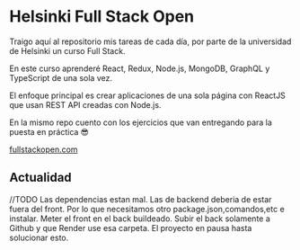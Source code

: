 # Helsinki Full Stack Open

Traigo aquí al repositorio mis tareas de cada día, por parte de la universidad de Helsinki un curso Full Stack.

En este curso aprenderé React, Redux, Node.js, MongoDB, GraphQL y TypeScript de una sola vez.

El enfoque principal es crear aplicaciones de una sola página con ReactJS que usan REST API creadas con Node.js.

En la mismo repo cuento con los ejercicios que van entregando para la puesta en práctica 😎

[fullstackopen.com](https://fullstackopen.com/es/)

## Actualidad
//TODO Las dependencias estan mal. Las de backend deberia de estar fuera del front. Por lo que necesitamos otro package.json,comandos,etc e instalar. Meter el front en el back buildeado. Subir el back solamente a Github y que Render use esa carpeta. El proyecto en pausa hasta solucionar esto.



